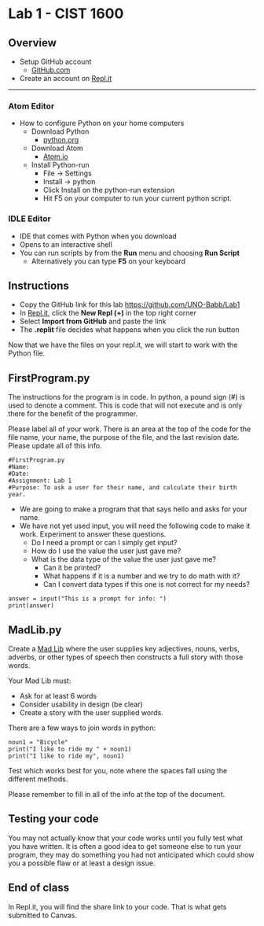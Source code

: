# Lab 1 - CIST 1600

## Overview
- Setup GitHub account
  - [GitHub.com](https://www.github.com)
- Create an account on [Repl.it](https://repl.it/)
---
### Atom Editor
- How to configure Python on your home computers
  - Download Python
    - [python.org](https://www.python.org/)
  - Download Atom
    - [Atom.io](https://atom.io/)
  - Install Python-run
    - File -> Settings
    - Install -> python
    - Click Install on the python-run extension
    - Hit F5 on your computer to run your current python script.
### IDLE Editor
- IDE that comes with Python when you download
- Opens to an interactive shell
- You can run scripts by from the **Run** menu and choosing **Run Script**
  - Alternatively you can type **F5** on your keyboard

## Instructions
- Copy the GitHub link for this lab https://github.com/UNO-Babb/Lab1
- In [Repl.it](https://repl.it), click the **New Repl (+)** in the top right corner
- Select **Import from GitHub** and paste the link
- The **.replit** file decides what happens when you click the run button

Now that we have the files on your repl.it, we will start to work with the Python file.

## FirstProgram.py
The instructions for the program is in code. In python, a pound sign (#) is used to denote a comment. This is code that will not execute and is only there for the benefit of the programmer.

Please label all of your work. There is an area at the top of the code for the file name, your name, the purpose of the file, and the last revision date. Please update all of this info.
```
#FirstProgram.py
#Name:
#Date:
#Assignment: Lab 1
#Purpose: To ask a user for their name, and calculate their birth year.
```
- We are going to make a program that that says hello and asks for your name.  
- We have not yet used input, you will need the following code to make it work. Experiment to answer these questions.
  - Do I need a prompt or can I simply get input?
  - How do I use the value the user just gave me?
  - What is the data type of the value the user just gave me?
    - Can it be printed?
    - What happens if it is a number and we try to do math with it?
    - Can I convert data types if this one is not correct for my needs?

```
answer = input("This is a prompt for info: ")
print(answer)
```

## MadLib.py
Create a [Mad Lib](https://en.wikipedia.org/wiki/Mad_Libs) where the user supplies key adjectives, nouns, verbs, adverbs, or other types of speech then constructs a full story with those words.

Your Mad Lib must:
- Ask for at least 6 words
- Consider usability in design (be clear)
- Create a story with the user supplied words.

There are a few ways to join words in python:

```
noun1 = "Bicycle"
print("I like to ride my " + noun1)
print("I like to ride my", noun1)
```
Test which works best for you, note where the spaces fall using the different methods.

Please remember to fill in all of the info at the top of the document.


## Testing your code
You may not actually know that your code works until you fully test what you have written. It is often a good idea to get someone else to run your program, they may do something you had not anticipated which could show you a possible flaw or at least a design issue.

## End of class
In Repl.it, you will find the share link to your code. That is what gets submitted to Canvas.
